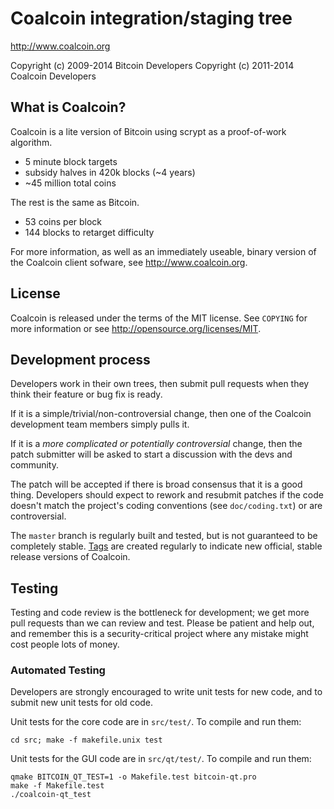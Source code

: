 Coalcoin integration/staging tree
================================

http://www.coalcoin.org

Copyright (c) 2009-2014 Bitcoin Developers
Copyright (c) 2011-2014 Coalcoin Developers

What is Coalcoin?
----------------

Coalcoin is a lite version of Bitcoin using scrypt as a proof-of-work algorithm.
 - 5 minute block targets
 - subsidy halves in 420k blocks (~4 years)
 - ~45 million total coins

The rest is the same as Bitcoin.
 - 53 coins per block
 - 144 blocks to retarget difficulty

For more information, as well as an immediately useable, binary version of
the Coalcoin client sofware, see http://www.coalcoin.org.

License
-------

Coalcoin is released under the terms of the MIT license. See `COPYING` for more
information or see http://opensource.org/licenses/MIT.

Development process
-------------------

Developers work in their own trees, then submit pull requests when they think
their feature or bug fix is ready.

If it is a simple/trivial/non-controversial change, then one of the Coalcoin
development team members simply pulls it.

If it is a *more complicated or potentially controversial* change, then the patch
submitter will be asked to start a discussion with the devs and community.

The patch will be accepted if there is broad consensus that it is a good thing.
Developers should expect to rework and resubmit patches if the code doesn't
match the project's coding conventions (see `doc/coding.txt`) or are
controversial.

The `master` branch is regularly built and tested, but is not guaranteed to be
completely stable. [Tags](https://github.com/coalcoin-project/coalcoin/tags) are created
regularly to indicate new official, stable release versions of Coalcoin.

Testing
-------

Testing and code review is the bottleneck for development; we get more pull
requests than we can review and test. Please be patient and help out, and
remember this is a security-critical project where any mistake might cost people
lots of money.

### Automated Testing

Developers are strongly encouraged to write unit tests for new code, and to
submit new unit tests for old code.

Unit tests for the core code are in `src/test/`. To compile and run them:

    cd src; make -f makefile.unix test

Unit tests for the GUI code are in `src/qt/test/`. To compile and run them:

    qmake BITCOIN_QT_TEST=1 -o Makefile.test bitcoin-qt.pro
    make -f Makefile.test
    ./coalcoin-qt_test

